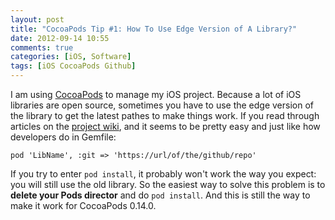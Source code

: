 ```yaml
---
layout: post
title: "CocoaPods Tip #1: How To Use Edge Version of A Library?"
date: 2012-09-14 10:55
comments: true
categories: [iOS, Software]
tags: [iOS CocoaPods Github]
---
```


I am using [CocoaPods](http://cocoapods.org/) to manage my iOS project. Because a lot of iOS libraries are open source, sometimes you have to use the edge version of the library to get the latest pathes to make things work. If you read through articles on the [project wiki](https://github.com/CocoaPods/CocoaPods/wiki/Dependency-declaration-options), and it seems to be pretty easy and just like how developers do in Gemfile: 
    
    pod 'LibName', :git => 'https://url/of/the/github/repo'
 
If you try to enter ``pod install``, it probably won't work the way you expect: you will still use the old library. So the easiest way to solve this problem is to **delete your Pods director** and do ``pod install``. And this is still the way to make it work for CocoaPods 0.14.0. 
